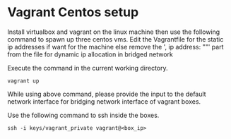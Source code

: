 # Vagrant Centos setup

Install virtualbox and vagrant on the linux machine then use the following command to spawn up three centos vms.
Edit the Vagrantfile for the static ip addresses if want for the machine else remove the ', ip address: ""' part from the file for dynamic ip allocation in bridged network

Execute the command in the current working directory.

`vagrant up`

While using above command, please provide the input to the default network interface for bridging network interface of vagrant boxes.

Use the following command to ssh inside the boxes.

`ssh -i keys/vagrant_private vagrant@<box_ip>`
